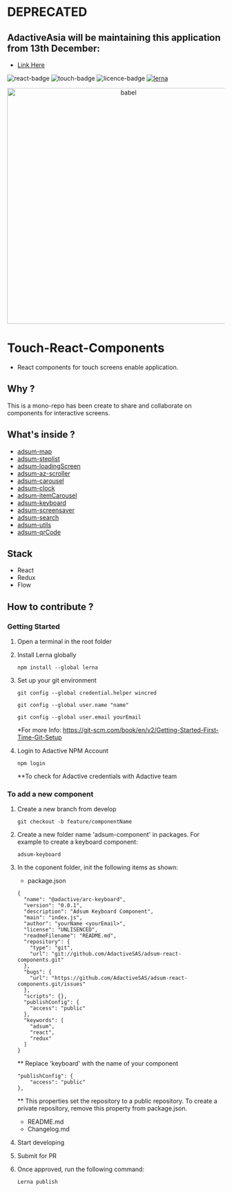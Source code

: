 
# DEPRECATED
## AdactiveAsia will be maintaining this application from 13th December:
 - [Link Here](https://github.com/adactiveasia/adsum-react-components)

![react-badge](https://img.shields.io/badge/react-js-53c1de.svg?style=flat)
![touch-badge](https://img.shields.io/badge/for-touch--screen-ff69b4.svg?style=flat)
![licence-badge](https://img.shields.io/github/license/mashape/apistatus.svg?style=flat)
[![lerna](https://img.shields.io/badge/maintained%20with-lerna-cc00ff.svg)](https://lernajs.io/)

<p align="center">
  <a href="http://adactive.com">
    <img alt="babel" src="https://user-images.githubusercontent.com/6003532/41638658-21e38a0c-748d-11e8-93d2-8a3d1a4ee6a7.png" width="546">
  </a>
</p>

# Touch-React-Components
- React components for touch screens enable application.

## Why ?

This is a mono-repo has been create to share and collaborate on components for interactive screens.

## What's inside ?

 - [adsum-map](https://github.com/AdactiveSAS/adsum-react-components/tree/master/packages/adsum-map)
 - [adsum-steplist](https://github.com/AdactiveSAS/adsum-react-components/tree/master/packages/adsum-steplist)
 - [adsum-loadingScreen](https://github.com/AdactiveSAS/adsum-react-components/tree/master/packages/adsum-loadingScreen)
 - [adsum-az-scroller](https://github.com/AdactiveSAS/adsum-react-components/tree/master/packages/adsum-az-scroller)
 - [adsum-carousel](https://github.com/AdactiveSAS/adsum-react-components/tree/master/packages/adsum-carousel)
 - [adsum-clock](https://github.com/AdactiveSAS/adsum-react-components/tree/master/packages/adsum-clock)
 - [adsum-itemCarousel](https://github.com/AdactiveSAS/adsum-react-components/tree/master/packages/adsum-itemCarousel)
 - [adsum-keyboard](https://github.com/AdactiveSAS/adsum-react-components/tree/master/packages/adsum-keyboard)
 - [adsum-screensaver](https://github.com/AdactiveSAS/adsum-react-components/tree/master/packages/adsum-screensaver)
 - [adsum-search](https://github.com/AdactiveSAS/adsum-react-components/tree/master/packages/adsum-search)
 - [adsum-utils](https://github.com/AdactiveSAS/adsum-react-components/tree/master/packages/adsum-utils)
 - [adsum-qrCode](https://github.com/AdactiveSAS/adsum-react-components/tree/master/packages/adsum-qrCode)

## Stack

 - React
 - Redux
 - Flow

## How to contribute ?

### Getting Started

1. Open a terminal in the root folder

2. Install Lerna globally

    `npm install --global lerna`    

3. Set up your git environment

    `git config --global credential.helper wincred`

    `git config --global user.name "name"`

    `git config --global user.email yourEmail`

    *For more Info: https://git-scm.com/book/en/v2/Getting-Started-First-Time-Git-Setup

4. Login to Adactive NPM Account

    `npm login`

    **To check for Adactive credentials with Adactive team

### To add a new component
1. Create a new branch from develop

    `git checkout -b feature/componentName`

2. Create a new folder name 'adsum-component' in packages. For example to create a keyboard component:

    `adsum-keyboard`

3. In the coponent folder, init the following items as shown:

    - package.json
    ````
    {
      "name": "@adactive/arc-keyboard",
      "version": "0.0.1",
      "description": "Adsum Keyboard Component",
      "main": "index.js",
      "author": "yourName <yourEmail>",
      "license": "UNLISENCED",
      "readmeFilename": "README.md",
      "repository": {
        "type": "git",
        "url": "git://github.com/AdactiveSAS/adsum-react-components.git"
      },
      "bugs": {
        "url": "https://github.com/AdactiveSAS/adsum-react-components.git/issues"
      },
      "scripts": {},
      "publishConfig": {
        "access": "public"
      },
      "keywords": [
        "adsum",
        "react",
        "redux"
      ]
    }
    ````
    ** Replace 'keyboard' with the name of your component<br/>

    ````
    "publishConfig": {
        "access": "public"
    },
    ````
    ** This properties set the repository to a public repository. To create a private repository, remove this property from package.json.

    - README.md
    - Changelog.md

4. Start developing
5. Submit for PR
6. Once approved, run the following command:

    `Lerna publish`
